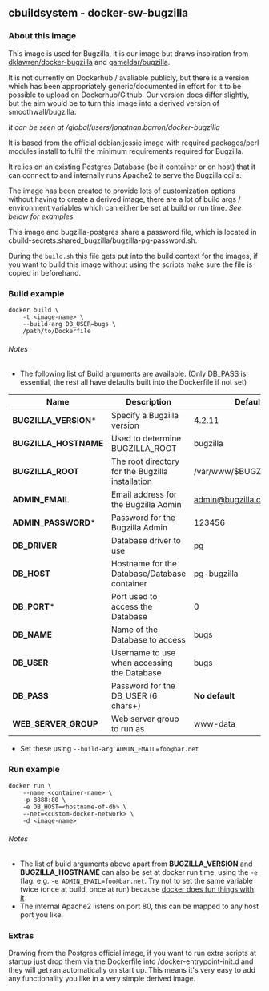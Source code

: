 ## cbuildsystem - docker-sw-bugzilla

### About this image

This image is used for Bugzilla, it is our image but draws inspiration from [dklawren/docker-bugzilla](https://github.com/dklawren/docker-bugzilla) and [gameldar/bugzilla](https://github.com/gameldar/bugzilla).

It is not currently on Dockerhub / avaliable publicly, but there is a version which has been appropriately generic/documented in effort for it to be possible to upload on Dockerhub/Github. Our version does differ slightly, but the aim would be to turn this image into a derived version of smoothwall/bugzilla.

*It can be seen at /global/users/jonathan.barron/docker-bugzilla*

It is based from the official debian:jessie image with required packages/perl modules install to fulfil the minimum requirements required for Bugzilla.

It relies on an existing Postgres Database (be it container or on host) that it can connect to and internally runs Apache2 to serve the Bugzilla cgi's.

The image has been created to provide lots of customization options without having to create a derived image, there are a lot of build args / environment variables which can either be set at build or run time. *See below for examples*

This image and bugzilla-postgres share a password file, which is located in cbuild-secrets:shared_bugzilla/bugzilla-pg-password.sh.

During the `build.sh` this file gets put into the build context for the images, if you want to build this image without using the scripts make sure the file is copied in beforehand.

### Build example

```
docker build \
	-t <image-name> \
	--build-arg DB_USER=bugs \
	/path/to/Dockerfile
```

###### Notes
* The following list of Build arguments are available. (Only DB_PASS is essential, the rest all have defaults built into the Dockerfile if not set)

| Name | Description | Default |
|------|-------------|---------|
| **BUGZILLA_VERSION*** | Specify a Bugzilla version | 4.2.11|
| **BUGZILLA_HOSTNAME** | Used to determine BUGZILLA_ROOT | bugzilla |
| **BUGZILLA_ROOT** | The root directory for the Bugzilla installation | /var/www/$BUGZILLA_HOST |
| **ADMIN_EMAIL** | Email address for the Bugzilla Admin | admin@bugzilla.com |
| **ADMIN_PASSWORD*** | Password for the Bugzilla Admin | 123456 |
| **DB_DRIVER** | Database driver to use | pg |
| **DB_HOST** | Hostname for the Database/Database container | pg-bugzilla |
| **DB_PORT*** | Port used to access the Database | 0 |
| **DB_NAME** | Name of the Database to access | bugs |
| **DB_USER** | Username to use when accessing the Database | bugs |
| **DB_PASS** | Password for the DB_USER (6 chars+) | **No default** |
| **WEB_SERVER_GROUP** | Web server group to run as | www-data |

* Set these using `--build-arg ADMIN_EMAIL=foo@bar.net`
### Run example
```
docker run \
    --name <container-name> \
    -p 8888:80 \
    -e DB_HOST=<hostname-of-db> \
    --net=<custom-docker-network> \
    -d <image-name>
```
###### Notes
* The list of build arguments above apart from **BUGZILLA_VERSION** and **BUGZILLA_HOSTNAME** can also be set at docker run time, using the `-e` flag. e.g.
`-e ADMIN_EMAIL=foo@bar.net`. Try not to set the same variable twice (once at build, once at run) because [docker does fun things with it](http://docs.docker.com/engine/reference/builder/#arg).
* The internal Apache2 listens on port 80, this can be mapped to any host port you like.

### Extras
Drawing from the Postgres official image, if you want to run extra scripts at startup just drop them via the Dockerfile into /docker-entrypoint-init.d and they will get ran automatically on start up. This means it's very easy to add any functionality you like in a very simple derived image.
